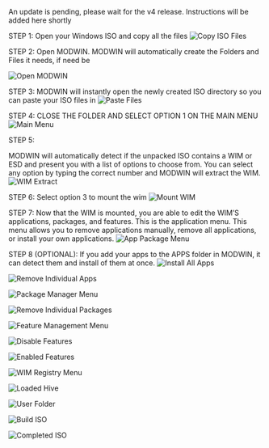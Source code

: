 An update is pending, please wait for the v4 release. Instructions will be added here shortly

STEP 1:
Open your Windows ISO and copy all the files
![Copy ISO Files](https://github.com/01101010110/MODWIN/blob/main/PICTURE_INSTRUCTIONS/1%20-%20COPY%20ISO%20FILES.png?raw=true)

STEP 2:
Open MODWIN. MODWIN will automatically create the Folders and Files it needs, if need be

![Open MODWIN](https://github.com/01101010110/MODWIN/blob/main/PICTURE_INSTRUCTIONS/2%20-%20OPEN%20MODWIN.png?raw=true)

STEP 3:
MODWIN will instantly open the newly created ISO directory so you can paste your ISO files in
![Paste Files](https://github.com/01101010110/MODWIN/blob/main/PICTURE_INSTRUCTIONS/3%20-%20PASTE%20FILES.png?raw=true)

STEP 4:
CLOSE THE FOLDER AND SELECT OPTION 1 ON THE MAIN MENU
![Main Menu](https://github.com/01101010110/MODWIN/blob/main/PICTURE_INSTRUCTIONS/4%20-%20MAIN%20MENU.png?raw=true)

STEP 5:

MODWIN will automatically detect if the unpacked ISO contains a WIM or ESD and present you with a list of options to choose from. You can select any option by typing the correct number and MODWIN will extract the WIM.
![WIM Extract](https://github.com/01101010110/MODWIN/blob/main/PICTURE_INSTRUCTIONS/5-%20WIM%20EXTRACT.png?raw=true)

STEP 6:
Select option 3 to mount the wim
![Mount WIM](https://github.com/01101010110/MODWIN/blob/main/PICTURE_INSTRUCTIONS/6%20-%20MOUNT%20WIM.png?raw=true)

STEP 7:
Now that the WIM is mounted, you are able to edit the WIM’S applications, packages, and features. 
This is the application menu. This menu allows you to remove applications manually, remove all applications, or install your own applications.
![App Package Menu](https://github.com/01101010110/MODWIN/blob/main/PICTURE_INSTRUCTIONS/7%20-%20APP%20PACKAGE%20MENU.png?raw=true)

STEP 8 (OPTIONAL):
If you add your apps to the APPS folder in MODWIN, it can detect them and install of them at once.
![Install All Apps](https://github.com/01101010110/MODWIN/blob/main/PICTURE_INSTRUCTIONS/8%20-%20INSTALL%20ALL%20APPS.png?raw=true)

![Remove Individual Apps](https://github.com/01101010110/MODWIN/blob/main/PICTURE_INSTRUCTIONS/9%20-%20REMOVE%20INDIVIDUAL%20APPS.png?raw=true)

![Package Manager Menu](https://github.com/01101010110/MODWIN/blob/main/PICTURE_INSTRUCTIONS/10%20-%20PACKAGE%20MANAGER%20MENU.png?raw=true)

![Remove Individual Packages](https://github.com/01101010110/MODWIN/blob/main/PICTURE_INSTRUCTIONS/11%20-%20REMOVE%20INDIVIDUAL%20PACKAGES.png?raw=true)

![Feature Management Menu](https://github.com/01101010110/MODWIN/blob/main/PICTURE_INSTRUCTIONS/12%20-%20FEATURE%20MANAGEMENT%20MENU.png?raw=true)

![Disable Features](https://github.com/01101010110/MODWIN/blob/main/PICTURE_INSTRUCTIONS/13%20-%20DISABLE%20FEATURES.png?raw=true)

![Enabled Features](https://github.com/01101010110/MODWIN/blob/main/PICTURE_INSTRUCTIONS/14%20ENABLED%20FEATURES.png?raw=true)

![WIM Registry Menu](https://github.com/01101010110/MODWIN/blob/main/PICTURE_INSTRUCTIONS/15%20-%20WIM%20REGISTRY%20MENU.png?raw=true)

![Loaded Hive](https://github.com/01101010110/MODWIN/blob/main/PICTURE_INSTRUCTIONS/16%20-%20LOADED%20HIVE.png?raw=true)

![User Folder](https://github.com/01101010110/MODWIN/blob/main/PICTURE_INSTRUCTIONS/17%20-%20USER%20FOLDER.png?raw=true)

![Build ISO](https://github.com/01101010110/MODWIN/blob/main/PICTURE_INSTRUCTIONS/18%20-%20BUILD%20ISO.png?raw=true)

![Completed ISO](https://github.com/01101010110/MODWIN/blob/main/PICTURE_INSTRUCTIONS/19%20-%20COMPLETED%20ISO.png?raw=true)


